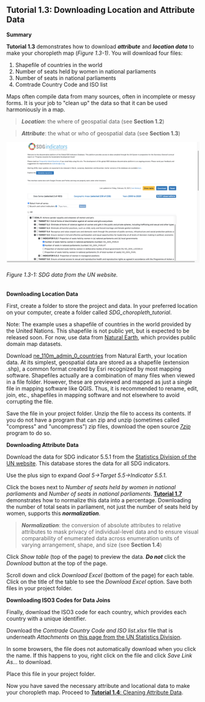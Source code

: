 ## Tutorial 1.3: Downloading Location and Attribute Data

**Summary**

**Tutorial 1.3** demonstrates how to download ***attribute*** and ***location data*** to make your choropleth map (*Figure 1.3-1)*. You will download four files:

1. Shapefile of countries in the world
2. Number of seats held by women in national parliaments
3. Number of seats in national parliaments
4. Comtrade Country Code and ISO list

Maps often compile data from many sources, often in incomplete or messy forms. It is your job to "clean up" the data so that it can be used harmoniously in a map.

> ***Location***: the where of geospatial data (see **Section 1.2**)

> ***Attribute***: the what or who of geospatial data (see **Section 1.3**)

![](1.3_Download_Data_images/image_0.png)

###### Figure 1.3-1: SDG data from the UN website.

**Downloading Location Data**

First, create a folder to store the project and data. In your preferred location on your computer, create a folder called *SDG_choropleth_tutorial*.

Note: The example uses a shapefile of countries in the world provided by the United Nations. This shapefile is not public yet, but is expected to be released soon. For now, use data from [Natural Earth](https://www.naturalearthdata.com/), which provides public domain map datasets.

Download [ne_110m_admin_0_countries](https://www.naturalearthdata.com/http//www.naturalearthdata.com/download/110m/cultural/ne_110m_admin_0_countries.zip) from Natural Earth, your location data. At its simplest, geospatial data are stored as a shapefile (extension .shp), a common format created by Esri recognized by most mapping software. Shapefiles actually are a combination of many files when viewed in a file folder. However, these are previewed and mapped as just a single file in mapping software like QGIS. Thus, it is recommended to rename, edit, join, etc., shapefiles in mapping software and not elsewhere to avoid corrupting the file.

Save the file in your project folder. Unzip the file to access its contents. If you do not have a program that can zip and unzip (sometimes called "compress" and "uncompress") zip files, download the open source *[7zip](https://www.7-zip.org/download.html)* program to do so.

**Downloading Attribute Data**

Download the data for SDG indicator 5.5.1 from the [Statistics Division of the UN website](https://unstats.un.org/sdgs/indicators/database). This database stores the data for all SDG indicators. 

Use the plus sign to expand *Goal 5→Target 5.5→Indicator 5.5.1*.

Click the boxes next to *Number of seats held by women in national parliaments* and *Number of seats in national parliaments*. [**Tutorial 1.7**](/1_Choropleth/1.7_Edit_Attribute_table_Map_Algebra.md) demonstrates how to normalize this data into a percentage. Downloading the number of total seats in parliament, not just the number of seats held by women, supports this ***normalization***.

> ***Normalization***: the conversion of absolute attributes to relative attributes to mask privacy of individual-level data and to ensure visual comparability of enumerated data across enumeration units of varying arrangement, shape, and size (see **Section 1.4**)

Click *Show table* (top of the page) to preview the data. ***Do not*** click the *Download* button at the top of the page. 

Scroll down and click *Download Excel* (bottom of the page) for each table. Click on the title of the table to see the *Download Excel* option. Save both files in your project folder.

**Downloading ISO3 Codes for Data Joins**

Finally, download the ISO3 code for each country, which provides each country with a unique identifier. 

Download the *Comtrade Country Code and ISO list.xlsx* file that is underneath *Attachments* on [this page from the UN Statistics Division](https://unstats.un.org/unsd/tradekb/Knowledgebase/Comtrade-Country-Code-and-Name).

In some browsers, the file does not automatically download when you click the name. If this happens to you, right click on the file and click *Save Link As...* to download.

Place this file in your project folder.

Now you have saved the necessary attribute and locational data to make your choropleth map. Proceed to [**Tutorial 1.4**: Cleaning Attribute Data](/1_Choropleth/1.4_Clean_Data.md).

